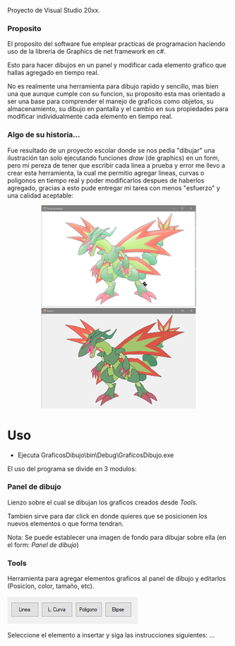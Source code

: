 Proyecto de Visual Studio 20xx.

### Proposito
El proposito del software fue emplear practicas de programacion haciendo uso de la libreria de Graphics de net framework en c#.

Esto para hacer dibujos en un panel y modificar cada elemento grafico que hallas agregado en tiempo real.

No es realmente una herramienta para dibujo rapido y sencillo, mas bien una que aunque cumple con su funcion, su proposito esta mas orientado a ser una base
para comprender el manejo de graficos como objetos, su almacenamiento, su dibujo en pantalla y el cambio en sus propiedades para modificar individualmente cada elemento 
en tiempo real.

### Algo de su historia...
Fue resultado de un proyecto escolar donde se nos pedia "dibujar" una ilustración tan solo ejecutando funciones *draw* (de graphics) en un form,
pero mi pereza de tener que escribir cada linea a prueba y error me llevo a crear esta herramienta, la cual me permitio agregar lineas, curvas o poligonos en tiempo real
y poder modificarlos despues de haberlos agregado, gracias a esto pude entregar mi tarea con menos "esfuerzo" y una calidad aceptable:

<p align="center">
  <img src="Screenshots/PanelDibujo.png" width="350" title="Original"> 
  <img src="Screenshots/flygonGen.png" width="350" height="229" title="Terminado">  
</p>


# Uso
- Ejecuta GraficosDibujo\bin\Debug\GraficosDibujo.exe 

El uso del programa se divide en 3 modulos:

### Panel de dibujo
Lienzo sobre el cual se dibujan los graficos creados desde *Tools*.

Tambien sirve para dar click en donde quieres que se posicionen los nuevos elementos o que forma tendran.

Nota:
Se puede establecer una imagen de fondo para dibujar sobre ella (en el form: *Panel de dibujo*)

### Tools
Herramienta para agregar elementos graficos al panel de dibujo y editarlos (Posicion, color, tamaño, etc).
<p>
  <img src="Screenshots/tools1.png" > 
</p>
Seleccione el elemento a insertar y siga las instrucciones siguientes:
...


